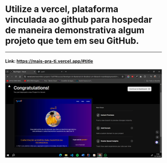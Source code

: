# Utilize a vercel, plataforma vinculada ao github para hospedar de maneira demonstrativa algum projeto que tem em seu GitHub.
<hr>

#### Link: https://mais-pra-ti.vercel.app/#title
<img src="img/1.png">
